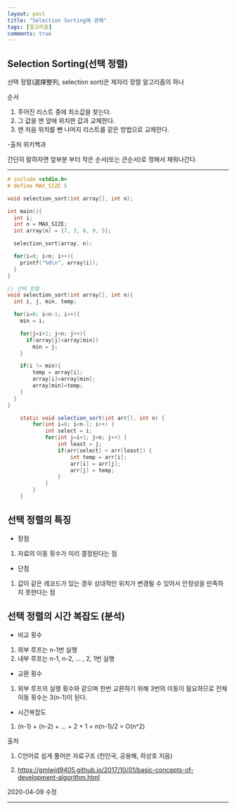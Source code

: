 ```yaml
---
layout: post
title: "Selection Sorting에 관해"
tags: [알고리즘]
comments: true
---
```

## Selection Sorting(선택 정렬)
선택 정렬(選擇整列, selection sort)은 제자리 정렬 알고리즘의 하나

순서
<ol><li>주어진 리스트 중에 최소값을 찾는다.</li>
<li>그 값을 맨 앞에 위치한 값과 교체한다.</li>
<li>맨 처음 위치를 뺀 나머지 리스트를 같은 방법으로 교체한다.</li></ol>

-출처 위키백과

간단히 말하자면 앞부분 부터 작은 순서(또는 큰순서)로 정해서 채워나간다.

---

```c
# include <stdio.h>
# define MAX_SIZE 5

void selection_sort(int array[], int n);

int main(){
  int i;
  int n = MAX_SIZE;
  int array[n] = {7, 3, 6, 9, 5};

  selection_sort(array, n);

  for(i=0; i<n; i++){
    printf("%d\n", array[i]);
  }
}

// 선택 정렬
void selection_sort(int array[], int n){
  int i, j, min, temp;

  for(i=0; i<n-1; i++){
    min = i;

    for(j=i+1; j<n; j++){
      if(array[j]<array[min])
        min = j;
    }

    if(i != min){
    	temp = array[i];
    	array[i]=array[min];
		array[min]=temp;
    }
  }
}
```
```java
	static void selection_sort(int arr[], int n) {
		for(int i=0; i<n-1; i++) {
			int select = i;
			for(int j=i+1; j<n; j++) {
				int least = j;
				if(arr[select] > arr[least]) {
					int temp = arr[i];
					arr[i] = arr[j];
					arr[j] = temp;
				}
			}
		}
	}
```
## 선택 정렬의 특징
- 장점
 1. 자료의 이동 횟수가 미리 결정된다는 점
- 단점
 1. 값이 같은 레코드가 있는 경우 상대적인 위치가 변경될 수 있어서 안정성을 만족하지 못한다는 점

## 선택 정렬의 시간 복잡도 (분석)
- 비교 횟수
 1. 외부 루프는 n-1번 실행
 2. 내부 루프는 n-1, n-2, ... , 2, 1번 실행
- 교환 횟수
 1. 외부 루프의 실행 횟수와 같으며 한번 교환하기 위해 3번의 이동이 필요하므로 전체 이동 횟수는 3(n-1)이 된다.
- 시간복잡도
 1. (n-1) + (n-2) + ... + 2 + 1 = n(n-1)/2 = O(n^2)
 
 출처
 
1. C언어로 쉽게 풀어쓴 자료구조 (천인국, 공용해, 하상호 지음)

2. https://gmlwjd9405.github.io/2017/10/01/basic-concepts-of-development-algorithm.html

2020-04-09 수정

---

